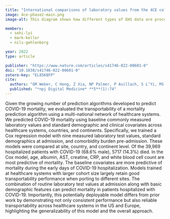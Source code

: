 ```yaml
---
title: "International comparisons of laboratory values from the 4CE collaborative to predict COVID-19 mortality"
image: 4ce-phase2-main.png
image-alt: This diagram shows how different types of EHS data are processed in the study 

members:
  - sehi-lyi
  - mark-keller
  - nils-gehlenborg

year: 2022
type: article

publisher: "https://www.nature.com/articles/s41746-022-00601-0"
doi: "10.1038/s41746-022-00601-0"
zotero-key: "EL85K8FP"
cite:
  authors: "GM Weber, C Hong, Z Xia, NP Palmer, P Avillach, S L’Yi, MS Keller, SN Murphy, A Gutiérrez-Sacristán, CL Bonzel, A Serret-Larmande, A Neuraz, GS Omenn, S Visweswaran, JG Klann, AM South, NHW Loh, M Cannataro, BK Beaulieu-Jones, R Bellazzi, G Agapito, M Alessiani, BJ Aronow, DS Bell, V Benoit, FT Bourgeois, L Chiovato, K Cho, A Dagliati, SL DuVall, NG Barrio, DA Hanauer, YL Ho, JH Holmes, RW Issitt, M Liu, Y Luo, KE Lynch, SE Maidlow, A Malovini, KD Mandl, C Mao, ME Matheny, JH Moore, JS Morris, M Morris, DL Mowery, KY Ngiam, LP Patel, M Pedrera-Jimenez, RB Ramoni, ER Schriver, P Schubert, PS Balazote, A Spiridou, ALM Tan, BWL Tan, V Tibollo, C Torti, EM Trecarichi, X Wang, *The Consortium for Clinical Characterization of COVID-19 by EHR (4CE)* (incl. N Gehlenborg), IS Kohane, T Cai, GA Brat"
  published: "*npj Digital Medicine* **5**(1):74"
---
```

Given the growing number of prediction algorithms developed to predict COVID-19 mortality, we evaluated the transportability of a mortality prediction algorithm using a multi-national network of healthcare systems. We predicted COVID-19 mortality using baseline commonly measured laboratory values and standard demographic and clinical covariates across healthcare systems, countries, and continents. Specifically, we trained a Cox regression model with nine measured laboratory test values, standard demographics at admission, and comorbidity burden pre-admission. These models were compared at site, country, and continent level. Of the 39,969 hospitalized patients with COVID-19 (68.6% male), 5717 (14.3%) died. In the Cox model, age, albumin, AST, creatine, CRP, and white blood cell count are most predictive of mortality. The baseline covariates are more predictive of mortality during the early days of COVID-19 hospitalization. Models trained at healthcare systems with larger cohort size largely retain good transportability performance when porting to different sites. The combination of routine laboratory test values at admission along with basic demographic features can predict mortality in patients hospitalized with COVID-19. Importantly, this potentially deployable model differs from prior work by demonstrating not only consistent performance but also reliable transportability across healthcare systems in the US and Europe, highlighting the generalizability of this model and the overall approach.
